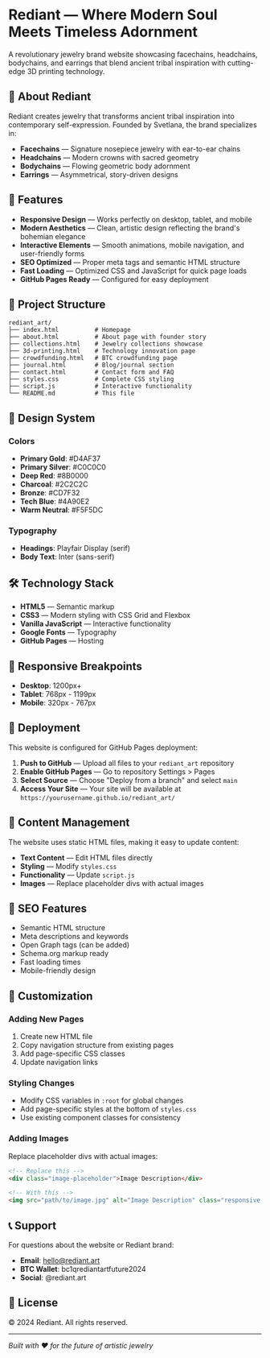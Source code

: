 # Rediant — Where Modern Soul Meets Timeless Adornment

A revolutionary jewelry brand website showcasing facechains, headchains, bodychains, and earrings that blend ancient tribal inspiration with cutting-edge 3D printing technology.

## 🌟 About Rediant

Rediant creates jewelry that transforms ancient tribal inspiration into contemporary self-expression. Founded by Svetlana, the brand specializes in:

- **Facechains** — Signature nosepiece jewelry with ear-to-ear chains
- **Headchains** — Modern crowns with sacred geometry
- **Bodychains** — Flowing geometric body adornment
- **Earrings** — Asymmetrical, story-driven designs

## 🚀 Features

- **Responsive Design** — Works perfectly on desktop, tablet, and mobile
- **Modern Aesthetics** — Clean, artistic design reflecting the brand's bohemian elegance
- **Interactive Elements** — Smooth animations, mobile navigation, and user-friendly forms
- **SEO Optimized** — Proper meta tags and semantic HTML structure
- **Fast Loading** — Optimized CSS and JavaScript for quick page loads
- **GitHub Pages Ready** — Configured for easy deployment

## 📁 Project Structure

```
rediant_art/
├── index.html          # Homepage
├── about.html          # About page with founder story
├── collections.html    # Jewelry collections showcase
├── 3d-printing.html    # Technology innovation page
├── crowdfunding.html   # BTC crowdfunding page
├── journal.html        # Blog/journal section
├── contact.html        # Contact form and FAQ
├── styles.css          # Complete CSS styling
├── script.js           # Interactive functionality
└── README.md           # This file
```

## 🎨 Design System

### Colors
- **Primary Gold**: #D4AF37
- **Primary Silver**: #C0C0C0
- **Deep Red**: #8B0000
- **Charcoal**: #2C2C2C
- **Bronze**: #CD7F32
- **Tech Blue**: #4A90E2
- **Warm Neutral**: #F5F5DC

### Typography
- **Headings**: Playfair Display (serif)
- **Body Text**: Inter (sans-serif)

## 🛠️ Technology Stack

- **HTML5** — Semantic markup
- **CSS3** — Modern styling with CSS Grid and Flexbox
- **Vanilla JavaScript** — Interactive functionality
- **Google Fonts** — Typography
- **GitHub Pages** — Hosting

## 📱 Responsive Breakpoints

- **Desktop**: 1200px+
- **Tablet**: 768px - 1199px
- **Mobile**: 320px - 767px

## 🚀 Deployment

This website is configured for GitHub Pages deployment:

1. **Push to GitHub** — Upload all files to your `rediant_art` repository
2. **Enable GitHub Pages** — Go to repository Settings > Pages
3. **Select Source** — Choose "Deploy from a branch" and select `main`
4. **Access Your Site** — Your site will be available at `https://yourusername.github.io/rediant_art/`

## 📝 Content Management

The website uses static HTML files, making it easy to update content:

- **Text Content** — Edit HTML files directly
- **Styling** — Modify `styles.css`
- **Functionality** — Update `script.js`
- **Images** — Replace placeholder divs with actual images

## 🎯 SEO Features

- Semantic HTML structure
- Meta descriptions and keywords
- Open Graph tags (can be added)
- Schema.org markup ready
- Fast loading times
- Mobile-friendly design

## 🔧 Customization

### Adding New Pages
1. Create new HTML file
2. Copy navigation structure from existing pages
3. Add page-specific CSS classes
4. Update navigation links

### Styling Changes
- Modify CSS variables in `:root` for global changes
- Add page-specific styles at the bottom of `styles.css`
- Use existing component classes for consistency

### Adding Images
Replace placeholder divs with actual images:
```html
<!-- Replace this -->
<div class="image-placeholder">Image Description</div>

<!-- With this -->
<img src="path/to/image.jpg" alt="Image Description" class="responsive-image">
```

## 📞 Support

For questions about the website or Rediant brand:
- **Email**: hello@rediant.art
- **BTC Wallet**: bc1qrediantartfuture2024
- **Social**: @rediant.art

## 📄 License

© 2024 Rediant. All rights reserved.

---

*Built with ❤️ for the future of artistic jewelry*